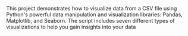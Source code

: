 This project demonstrates how to visualize data from a CSV file using Python's powerful data manipulation and visualization libraries: Pandas, Matplotlib, and Seaborn. The script includes seven different types of visualizations to help you gain insights into your data
